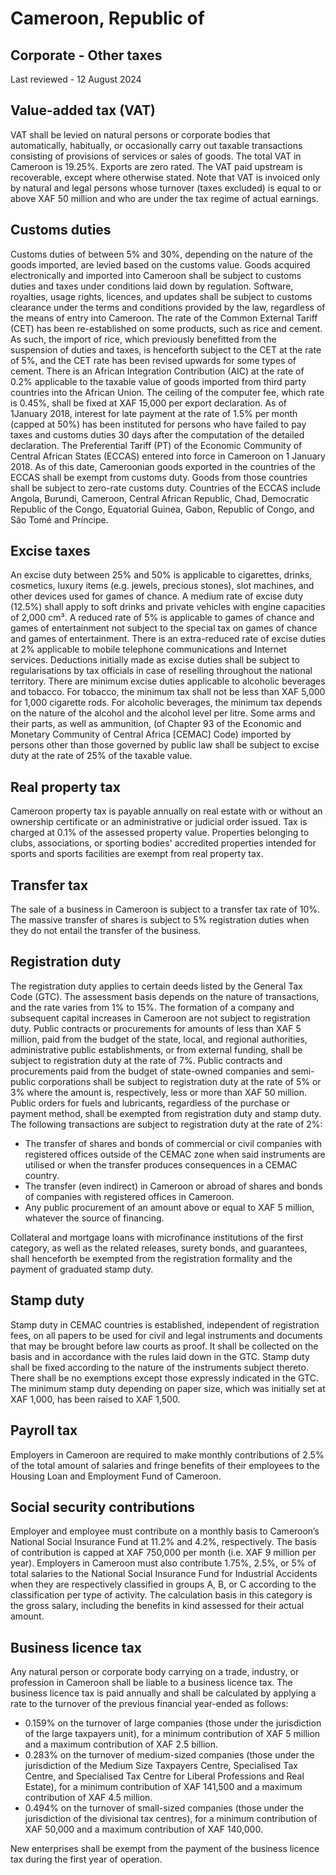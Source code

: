 # Cameroon, Republic of
## Corporate - Other taxes
Last reviewed - 12 August 2024
## Value-added tax (VAT)
VAT shall be levied on natural persons or corporate bodies that automatically, habitually, or occasionally carry out taxable transactions consisting of provisions of services or sales of goods.
The total VAT in Cameroon is 19.25%. Exports are zero rated. The VAT paid upstream is recoverable, except where otherwise stated.
Note that VAT is invoiced only by natural and legal persons whose turnover (taxes excluded) is equal to or above XAF 50 million and who are under the tax regime of actual earnings.
## Customs duties
Customs duties of between 5% and 30%, depending on the nature of the goods imported, are levied based on the customs value.
Goods acquired electronically and imported into Cameroon shall be subject to customs duties and taxes under conditions laid down by regulation.
Software, royalties, usage rights, licences, and updates shall be subject to customs clearance under the terms and conditions provided by the law, regardless of the means of entry into Cameroon.
The rate of the Common External Tariff (CET) has been re-established on some products, such as rice and cement. As such, the import of rice, which previously benefitted from the suspension of duties and taxes, is henceforth subject to the CET at the rate of 5%, and the CET rate has been revised upwards for some types of cement.
There is an African Integration Contribution (AIC) at the rate of 0.2% applicable to the taxable value of goods imported from third party countries into the African Union.
The ceiling of the computer fee, which rate is 0.45%, shall be fixed at XAF 15,000 per export declaration.
As of 1January 2018, interest for late payment at the rate of 1.5% per month (capped at 50%) has been instituted for persons who have failed to pay taxes and customs duties 30 days after the computation of the detailed declaration.
The Preferential Tariff (PT) of the Economic Community of Central African States (ECCAS) entered into force in Cameroon on 1 January 2018. As of this date, Cameroonian goods exported in the countries of the ECCAS shall be exempt from customs duty. Goods from those countries shall be subject to zero-rate customs duty.
Countries of the ECCAS include Angola, Burundi, Cameroon, Central African Republic, Chad, Democratic Republic of the Congo, Equatorial Guinea, Gabon, Republic of Congo, and São Tomé and Príncipe.
## Excise taxes
An excise duty between 25% and 50% is applicable to cigarettes, drinks, cosmetics, luxury items (e.g. jewels, precious stones), slot machines, and other devices used for games of chance. A medium rate of excise duty (12.5%) shall apply to soft drinks and private vehicles with engine capacities of 2,000 cm³. A reduced rate of 5% is applicable to games of chance and games of entertainment not subject to the special tax on games of chance and games of entertainment. 
There is an extra-reduced rate of excise duties at 2% applicable to mobile telephone communications and Internet services.
Deductions initially made as excise duties shall be subject to regularisations by tax officials in case of reselling throughout the national territory.
There are minimum excise duties applicable to alcoholic beverages and tobacco. For tobacco, the minimum tax shall not be less than XAF 5,000 for 1,000 cigarette rods. For alcoholic beverages, the minimum tax depends on the nature of the alcohol and the alcohol level per litre. 
Some arms and their parts, as well as ammunition, (of Chapter 93 of the Economic and Monetary Community of Central Africa [CEMAC] Code) imported by persons other than those governed by public law shall be subject to excise duty at the rate of 25% of the taxable value.
## Real property tax
Cameroon property tax is payable annually on real estate with or without an ownership certificate or an administrative or judicial order issued. Tax is charged at 0.1% of the assessed property value.
Properties belonging to clubs, associations, or sporting bodies' accredited properties intended for sports and sports facilities are exempt from real property tax.
## Transfer tax
The sale of a business in Cameroon is subject to a transfer tax rate of 10%. The massive transfer of shares is subject to 5% registration duties when they do not entail the transfer of the business. 
## Registration duty
The registration duty applies to certain deeds listed by the General Tax Code (GTC). The assessment basis depends on the nature of transactions, and the rate varies from 1% to 15%.
The formation of a company and subsequent capital increases in Cameroon are not subject to registration duty.
Public contracts or procurements for amounts of less than XAF 5 million, paid from the budget of the state, local, and regional authorities, administrative public establishments, or from external funding, shall be subject to registration duty at the rate of 7%.
Public contracts and procurements paid from the budget of state-owned companies and semi-public corporations shall be subject to registration duty at the rate of 5% or 3% where the amount is, respectively, less or more than XAF 50 million.
Public orders for fuels and lubricants, regardless of the purchase or payment method, shall be exempted from registration duty and stamp duty.
The following transactions are subject to registration duty at the rate of 2%:
  * The transfer of shares and bonds of commercial or civil companies with registered offices outside of the CEMAC zone when said instruments are utilised or when the transfer produces consequences in a CEMAC country.
  * The transfer (even indirect) in Cameroon or abroad of shares and bonds of companies with registered offices in Cameroon.
  * Any public procurement of an amount above or equal to XAF 5 million, whatever the source of financing.


Collateral and mortgage loans with microfinance institutions of the first category, as well as the related releases, surety bonds, and guarantees, shall henceforth be exempted from the registration formality and the payment of graduated stamp duty.
## Stamp duty
Stamp duty in CEMAC countries is established, independent of registration fees, on all papers to be used for civil and legal instruments and documents that may be brought before law courts as proof. It shall be collected on the basis and in accordance with the rules laid down in the GTC.
Stamp duty shall be fixed according to the nature of the instruments subject thereto. There shall be no exemptions except those expressly indicated in the GTC.
The minimum stamp duty depending on paper size, which was initially set at XAF 1,000, has been raised to XAF 1,500.
## Payroll tax
Employers in Cameroon are required to make monthly contributions of 2.5% of the total amount of salaries and fringe benefits of their employees to the Housing Loan and Employment Fund of Cameroon.
## Social security contributions
Employer and employee must contribute on a monthly basis to Cameroon’s National Social Insurance Fund at 11.2% and 4.2%, respectively. The basis of contribution is capped at XAF 750,000 per month (i.e. XAF 9 million per year). Employers in Cameroon must also contribute 1.75%, 2.5%, or 5% of total salaries to the National Social Insurance Fund for Industrial Accidents when they are respectively classified in groups A, B, or C according to the classification per type of activity. The calculation basis in this category is the gross salary, including the benefits in kind assessed for their actual amount.
## Business licence tax
Any natural person or corporate body carrying on a trade, industry, or profession in Cameroon shall be liable to a business licence tax. The business licence tax is paid annually and shall be calculated by applying a rate to the turnover of the previous financial year-ended as follows:
  * 0.159% on the turnover of large companies (those under the jurisdiction of the large taxpayers unit), for a minimum contribution of XAF 5 million and a maximum contribution of XAF 2.5 billion.
  * 0.283% on the turnover of medium-sized companies (those under the jurisdiction of the Medium Size Taxpayers Centre, Specialised Tax Centre, and Specialised Tax Centre for Liberal Professions and Real Estate), for a minimum contribution of XAF 141,500 and a maximum contribution of XAF 4.5 million.
  * 0.494% on the turnover of small-sized companies (those under the jurisdiction of the divisional tax centres), for a minimum contribution of XAF 50,000 and a maximum contribution of XAF 140,000.


New enterprises shall be exempt from the payment of the business licence tax during the first year of operation.
